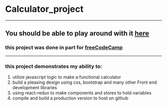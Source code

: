 # Calculator_project
***
## You should be able to play around with it [here]('url')

### this project was done in part for [freeCodeCamp](https://freeCodecamp.org)
***
### this project demonstrates my ability to: 

1. utilize javascript logic to make a functional calculator
2. build a pleasing design using css, bootstrap and many other Front end development libraries
3. using react-redux to make components and stores to hold variables
4. compile and build a production version to host on github